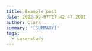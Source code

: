 ```yaml
---
title: Example post
date: 2022-09-07T17:42:47.209Z
author: Clara
summary: '[SUMMARY]'
tags:
  - case-study
---
```

